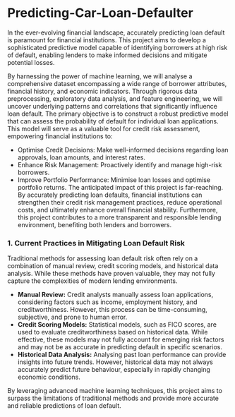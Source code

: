 # Predicting-Car-Loan-Defaulter
In the ever-evolving financial landscape, accurately predicting loan default is paramount for financial institutions. This project aims to develop a sophisticated predictive model capable of identifying borrowers at high risk of default, enabling lenders to make informed decisions and mitigate potential losses.

By harnessing the power of machine learning, we will analyse a comprehensive dataset encompassing a wide range of borrower attributes, financial history, and economic indicators. Through rigorous data preprocessing, exploratory data analysis, and feature engineering, we will uncover underlying patterns and correlations that significantly influence loan default.
The primary objective is to construct a robust predictive model that can assess the probability of default for individual loan applications. This model will serve as a valuable tool for credit risk assessment, empowering financial institutions to:
* Optimise Credit Decisions: Make well-informed decisions regarding loan approvals, loan amounts, and interest rates.
* Enhance Risk Management: Proactively identify and manage high-risk borrowers.
* Improve Portfolio Performance: Minimise loan losses and optimise portfolio returns.
The anticipated impact of this project is far-reaching. By accurately predicting loan defaults, financial institutions can strengthen their credit risk management practices, reduce operational costs, and ultimately enhance overall financial stability. Furthermore, this project contributes to a more transparent and responsible lending environment, benefiting both lenders and borrowers.

### 1. Current Practices in Mitigating Loan Default Risk
Traditional methods for assessing loan default risk often rely on a combination of manual review, credit scoring models, and historical data analysis. While these methods have proven valuable, they may not fully capture the complexities of modern lending environments.
* **Manual Review:** Credit analysts manually assess loan applications, considering factors such as income, employment history, and creditworthiness. However, this process can be time-consuming, subjective, and prone to human error.
* **Credit Scoring Models:** Statistical models, such as FICO scores, are used to evaluate creditworthiness based on historical data. While effective, these models may not fully account for emerging risk factors and may not be as accurate in predicting default in specific scenarios.
* **Historical Data Analysis:** Analysing past loan performance can provide insights into future trends. However, historical data may not always accurately predict future behaviour, especially in rapidly changing economic conditions.

By leveraging advanced machine learning techniques, this project aims to surpass the limitations of traditional methods and provide more accurate and reliable predictions of loan default.
